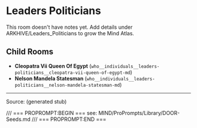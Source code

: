 # Leaders Politicians

This room doesn't have notes yet. Add details under ARKHIVE/Leaders_Politicians to grow the Mind Atlas.

## Child Rooms
- **Cleopatra Vii Queen Of Egypt** (`who__individuals__leaders-politicians__cleopatra-vii-queen-of-egypt-md`)
- **Nelson Mandela Statesman** (`who__individuals__leaders-politicians__nelson-mandela-statesman-md`)

---
Source: (generated stub)

/// === PROPROMPT:BEGIN ===
see: MIND/ProPrompts/Library/DOOR-Seeds.md
/// === PROPROMPT:END ===
